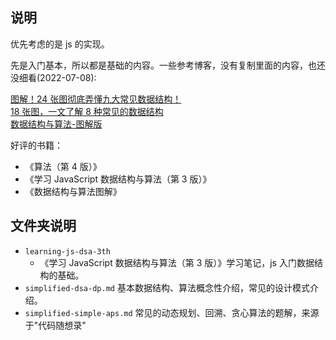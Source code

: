 ## 说明

优先考虑的是 js 的实现。

先是入门基本，所以都是基础的内容。一些参考博客，没有复制里面的内容，也还没细看(2022-07-08):

[图解！24 张图彻底弄懂九大常见数据结构！](https://my.oschina.net/u/4594475/blog/4487414)  
[18 张图，一文了解 8 种常见的数据结构](https://segmentfault.com/a/1190000024539939)  
[数据结构与算法-图解版](https://learnku.com/articles/43045)

好评的书籍：

- 《算法（第 4 版）》
- 《学习 JavaScript 数据结构与算法（第 3 版）》
- 《数据结构与算法图解》

## 文件夹说明

- `learning-js-dsa-3th`
  - 《学习 JavaScript 数据结构与算法（第 3 版）》学习笔记，js 入门数据结构的基础。
- `simplified-dsa-dp.md` 基本数据结构、算法概念性介绍，常见的设计模式介绍。
- `simplified-simple-aps.md` 常见的动态规划、回溯、贪心算法的题解，来源于"代码随想录"
